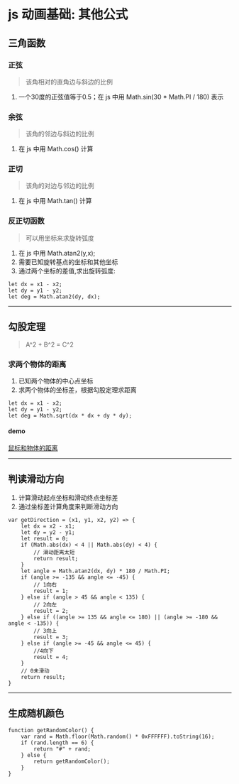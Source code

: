 
# js 动画基础: 其他公式

## 三角函数
### 正弦
> 该角相对的直角边与斜边的比例

1. 一个30度的正弦值等于0.5；在 js 中用 Math.sin(30 * Math.PI / 180) 表示

### 余弦
> 该角的邻边与斜边的比例

1. 在 js 中用 Math.cos() 计算

### 正切
> 该角的对边与邻边的比例

1. 在 js 中用 Math.tan() 计算

### 反正切函数
> 可以用坐标来求旋转弧度

1. 在 js 中用 Math.atan2(y,x);
2. 需要已知旋转基点的坐标和其他坐标
3. 通过两个坐标的差值,求出旋转弧度:
```
let dx = x1 - x2;
let dy = y1 - y2;
let deg = Math.atan2(dy, dx);
```

------
## 勾股定理
> A^2 + B^2 = C^2

### 求两个物体的距离
1. 已知两个物体的中心点坐标
2. 求两个物体的坐标差，根据勾股定理求距离
```
let dx = x1 - x2;
let dy = y1 - y2;
let deg = Math.sqrt(dx * dx + dy * dy);
```

#### demo
[鼠标和物体的距离](http://demo.tomz.club/mouseDistance)

------
## 判读滑动方向
1. 计算滑动起点坐标和滑动终点坐标差
2. 通过坐标差计算角度来判断滑动方向

```
var getDirection = (x1, y1, x2, y2) => {
    let dx = x2 - x1;
    let dy = y2 - y1;
    let result = 0;
    if (Math.abs(dx) < 4 || Math.abs(dy) < 4) {
        // 滑动距离太短
        return result;
    }
    let angle = Math.atan2(dx, dy) * 180 / Math.PI;
    if (angle >= -135 && angle <= -45) {
        // 1向右 
        result = 1;
    } else if (angle > 45 && angle < 135) {
        // 2向左 
        result = 2;
    } else if ((angle >= 135 && angle <= 180) || (angle >= -180 && angle < -135)) {
        // 3向上 
        result = 3;
    } else if (angle >= -45 && angle <= 45) {
        //4向下
        result = 4;
    }
    // 0未滑动
    return result;
}
```

------
## 生成随机颜色

```
function getRandomColor() {
    var rand = Math.floor(Math.random() * 0xFFFFFF).toString(16);
    if (rand.length == 6) {
        return "#" + rand;
    } else {
        return getRandomColor();
    }
}
```
